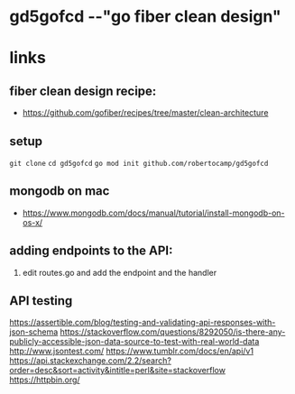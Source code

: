 # gd5gofcd --"go fiber clean design"

# links
## fiber clean design recipe:
- https://github.com/gofiber/recipes/tree/master/clean-architecture
## setup
`git clone`
`cd gd5gofcd`
`go mod init github.com/robertocamp/gd5gofcd`
## mongodb on mac
- https://www.mongodb.com/docs/manual/tutorial/install-mongodb-on-os-x/

## adding endpoints to the API:
1. edit routes.go and add the endpoint and the handler
## API testing
https://assertible.com/blog/testing-and-validating-api-responses-with-json-schema
https://stackoverflow.com/questions/8292050/is-there-any-publicly-accessible-json-data-source-to-test-with-real-world-data
http://www.jsontest.com/
https://www.tumblr.com/docs/en/api/v1
https://api.stackexchange.com/2.2/search?order=desc&sort=activity&intitle=perl&site=stackoverflow
https://httpbin.org/
